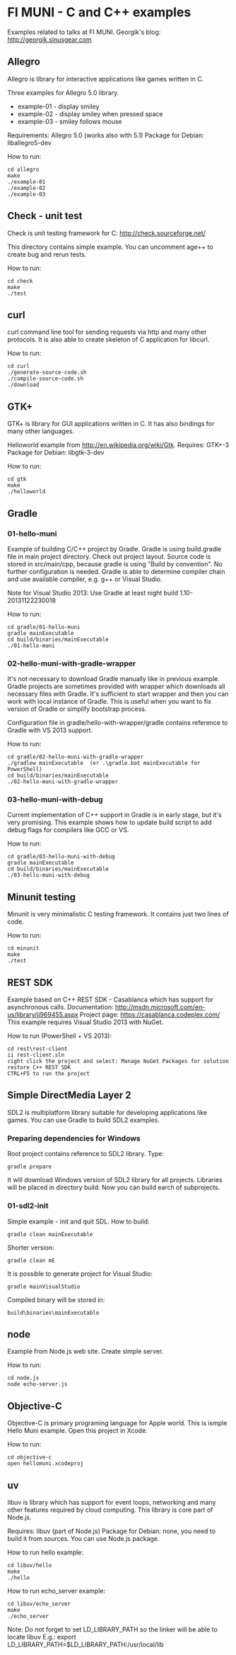 FI MUNI - C and C++ examples
============================

Examples related to talks at FI MUNI.
Georgik's blog: http://georgik.sinusgear.com

Allegro
-------

Allegro is library for interactive applications like games written in C.

Three examples for Allegro 5.0 library.
- example-01 - display smiley
- example-02 - display smiley when pressed space
- example-03 - smiley follows mouse

Requirements: Allegro 5.0 (works also with 5.1)
Package for Debian: liballegro5-dev

How to run:

    cd allegro
    make
    ./example-01
    ./example-02
    ./example-03

Check - unit test
-----------------

Check is unit testing framework for C: http://check.sourceforge.net/

This directory contains simple example. You can uncomment age++ to create bug and rerun tests.

How to run:

    cd check
    make
    ./test

curl
----

curl command line tool for sending requests via http and many other protocols.
It is also able to create skeleton of C application for libcurl.

How to run:

    cd curl
    ./generate-source-code.sh
    ./compile-source-code.sh
    ./download
    

GTK+
----

GTK+ is library for GUI applications written in C. 
It has also bindings for many other languages.

Helloworld example from http://en.wikipedia.org/wiki/Gtk.
Requires: GTK+-3
Package for Debian: libgtk-3-dev

How to run:

    cd gtk
    make
    ./helloworld

Gradle
------

### 01-hello-muni ###

Example of building C/C++ project by Gradle.
Gradle is using build.gradle file in main project directory.
Check out project layout. Source code is stored in src/main/cpp, 
because gradle is using "Build by convention".
No further configuration is needed.
Gradle is able to determine compiler chain and use available compiler, e.g. g++ or Visual Studio.

Note for Visual Studio 2013: Use Gradle at least night build 1.10-20131122230018

How to run:

    cd gradle/01-hello-muni
    gradle mainExecutable
    cd build/binaries/mainExecutable
    ./01-hello-muni


### 02-hello-muni-with-gradle-wrapper ###

It's not necessary to download Gradle manually like in previous example.
Gradle projects are sometimes provided with wrapper which downloads all necessary files with Gradle.
It's sufficient to start wrapper and then you can work with local instance of Gradle.
This is useful when you want to fix version of Gradle or simplify bootstrap process.

Configuration file in gradle/hello-with-wrapper/gradle contains reference to Gradle with VS 2013
support.

How to run:

    cd gradle/02-hello-muni-with-gradle-wrapper
    ./gradlew mainExecutable  (or .\gradle.bat mainExecutable for PowerShell)
    cd build/binaries/mainExecutable
    ./02-hello-muni-with-gradle-wrapper

### 03-hello-muni-with-debug ###

Current implementation of C++ support in Gradle is in early stage, but it's very promising.
This example shows how to update build script to add debug flags for compilers like GCC or VS.

How to run:

    cd gradle/03-hello-muni-with-debug
    gradle mainExecutable
    cd build/binaries/mainExecutable
    ./03-hello-muni-with-debug

Minunit testing
---------------

Minunit is very minimalistic C testing framework. It contains just two lines of code.

How to run:

    cd minunit
    make
    ./test

REST SDK
--------

Example based on C++ REST SDK - Casablanca which has support for asynchronous calls.
Documentation: http://msdn.microsoft.com/en-us/library/jj969455.aspx
Project page: https://casablanca.codeplex.com/
This example requires Visual Studio 2013 with NuGet.

How to run (PowerShell + VS 2013):

    cd rest\rest-client
    ii rest-client.sln
    right click the project and select: Manage NuGet Packages for solution
    restore C++ REST SDK
    CTRL+F5 to run the project

## Simple DirectMedia Layer 2

SDL2 is multiplatform library suitable for developing applications like games.
You can use Gradle to build SDL2 examples.

### Preparing dependencies for Windows

Root project contains reference to SDL2 library. Type:

    gradle prepare

It will download Windows version of SDL2 library for all projects.
Libraries will be placed in directory build.
Now you can build earch of subprojects.

### 01-sdl2-init

Simple example - init and quit SDL.
How to build:

    gradle clean mainExecutable

Shorter version:

    gradle clean mE

It is possible to generate project for Visual Studio:

    gradle mainVisualStudio

Compiled binary will be stored in:

    build\binaries\mainExecutable

node
----

Example from Node.js web site. Create simple server.

How to run:

    cd node.js
    node echo-server.js

Objective-C
-----------

Objective-C is primary programing language for Apple world.
This is ismple Hello Muni example. Open this project in Xcode.

How to run:

    cd objective-c
    open hellomuni.xcodeproj

uv
--

libuv is library which has support for event loops, networking and many other
features required by cloud computing. This library is core part of Node.js.

Requires: libuv (part of Node.js)
Package for Debian: none, you need to build it from sources. You can use Node.js package.

How to run hello example:

    cd libuv/hello
    make
    ./hello

How to run echo_server example:

    cd libuv/echo_server
    make
    ./echo_server

Note: Do not forget to set LD_LIBRARY_PATH so the linker will be able to locate libuv
 E.g.: export LD_LIBRARY_PATH=$LD_LIBRARY_PATH:/usr/local/lib

